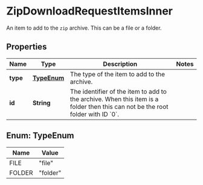 

# ZipDownloadRequestItemsInner

An item to add to the `zip` archive. This can be a file or a folder.

## Properties

| Name | Type | Description | Notes |
|------------ | ------------- | ------------- | -------------|
|**type** | [**TypeEnum**](#TypeEnum) | The type of the item to add to the archive. |  |
|**id** | **String** | The identifier of the item to add to the archive. When this item is a folder then this can not be the root folder with ID &#x60;0&#x60;. |  |



## Enum: TypeEnum

| Name | Value |
|---- | -----|
| FILE | &quot;file&quot; |
| FOLDER | &quot;folder&quot; |



